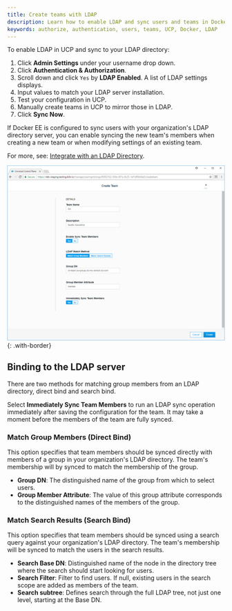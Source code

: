 ```yaml
---
title: Create teams with LDAP
description: Learn how to enable LDAP and sync users and teams in Docker Universal Control Plane.
keywords: authorize, authentication, users, teams, UCP, Docker, LDAP
---
```


To enable LDAP in UCP and sync to your LDAP directory:

1. Click **Admin Settings** under your username drop down.
2. Click **Authentication & Authorization**.
3. Scroll down and click `Yes` by **LDAP Enabled**. A list of LDAP settings displays.
4. Input values to match your LDAP server installation.
5. Test your configuration in UCP.
6. Manually create teams in UCP to mirror those in LDAP.
6. Click **Sync Now**.

If Docker EE is configured to sync users with your organization's LDAP directory
server, you can enable syncing the new team's members when creating a new team
or when modifying settings of an existing team.

For more, see: [Integrate with an LDAP Directory](../admin/configure/external-auth/index.md).

![](../images/create-and-manage-teams-5.png){: .with-border}

## Binding to the LDAP server

There are two methods for matching group members from an LDAP directory, direct
bind and search bind.

Select **Immediately Sync Team Members** to run an LDAP sync operation
immediately after saving the configuration for the team. It may take a moment
before the members of the team are fully synced.

### Match Group Members (Direct Bind)

This option specifies that team members should be synced directly with members
of a group in your organization's LDAP directory. The team's membership will by
synced to match the membership of the group.

- **Group DN**: The distinguished name of the group from which to select users.
- **Group Member Attribute**: The value of this group attribute corresponds to
  the distinguished names of the members of the group.


### Match Search Results (Search Bind)

This option specifies that team members should be synced using a search query
against your organization's LDAP directory. The team's membership will be
synced to match the users in the search results.

- **Search Base DN**: Distinguished name of the node in the directory tree where
  the search should start looking for users.
- **Search Filter**: Filter to find users. If null, existing users in the search
  scope are added as members of the team.
- **Search subtree**: Defines search through the full LDAP tree, not just one
  level, starting at the Base DN.
